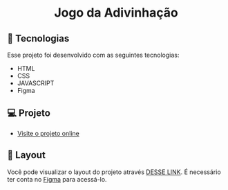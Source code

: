 <h1 align="center">Jogo da Adivinhação</h1>

## 🚀 Tecnologias

Esse projeto foi desenvolvido com as seguintes tecnologias:

- HTML 
- CSS
- JAVASCRIPT
- Figma

## 💻 Projeto

- [Visite o projeto online](https://portarriaux.github.io/Jogo-da-adivinhacao/)

## 🔖 Layout

Você pode visualizar o layout do projeto através [DESSE LINK](https://www.figma.com/file/B3F0iYHyskPYIVEILAzh8B/Jogo-Adivinha%C3%A7%C3%A3o-(Copy)?node-id=0%3A1&t=mwWdffpztI6JBpJj-0). É necessário ter conta no [Figma](https://figma.com) para acessá-lo.

